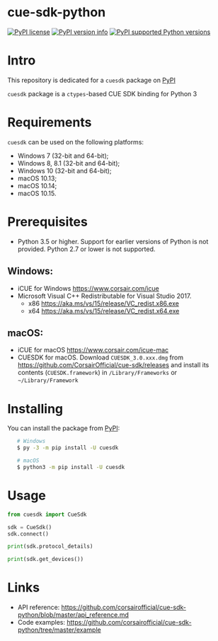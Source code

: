 cue-sdk-python
==============

[![PyPI license](https://img.shields.io/pypi/l/cuesdk.svg?style=for-the-badge)](https://pypi.org/project/cuesdk)
[![PyPI version info](https://img.shields.io/pypi/v/cuesdk.svg?style=for-the-badge)](https://pypi.org/project/cuesdk)
[![PyPI supported Python versions](https://img.shields.io/pypi/pyversions/cuesdk.svg?style=for-the-badge)](https://pypi.org/project/cuesdk)

# Intro

This repository is dedicated for a `cuesdk` package on [PyPI](https://pypi.org/project/cuesdk)

`cuesdk` package is a `ctypes`-based CUE SDK binding for Python 3

# Requirements

`cuesdk` can be used on the following platforms:

- Windows 7 (32-bit and 64-bit);
- Windows 8, 8.1 (32-bit and 64-bit);
- Windows 10 (32-bit and 64-bit);
- macOS 10.13;
- macOS 10.14;
- macOS 10.15.

# Prerequisites

- Python 3.5 or higher. Support for earlier versions of Python is not provided. Python 2.7 or lower is not supported.

## Windows:
- iCUE for Windows https://www.corsair.com/icue
- Microsoft Visual C++ Redistributable for Visual Studio 2017.
  - x86 https://aka.ms/vs/15/release/VC_redist.x86.exe
  - x64 https://aka.ms/vs/15/release/VC_redist.x64.exe

## macOS:
- iCUE for macOS https://www.corsair.com/icue-mac
- CUESDK for macOS. Download `CUESDK_3.0.xxx.dmg` from https://github.com/CorsairOfficial/cue-sdk/releases and install its contents (`CUESDK.framework`) in `/Library/Frameworks` or `~/Library/Framework`

# Installing

You can install the package from [PyPI](https://pypi.org/project/cuesdk):

```sh
   # Windows
   $ py -3 -m pip install -U cuesdk
```
```sh
   # macOS
   $ python3 -m pip install -U cuesdk
```

# Usage

```python
from cuesdk import CueSdk

sdk = CueSdk()
sdk.connect()

print(sdk.protocol_details)

print(sdk.get_devices())

```

# Links

- API reference: https://github.com/corsairofficial/cue-sdk-python/blob/master/api_reference.md
- Code examples: https://github.com/corsairofficial/cue-sdk-python/tree/master/example
